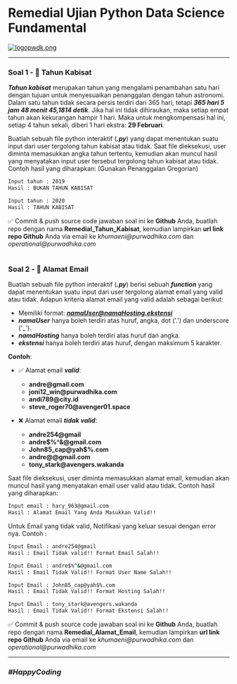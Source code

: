# Remedial Ujian Python Data Science Fundamental



[![logopwdk.png](https://i.postimg.cc/66VC3Rgx/logopwdk.png)](https://postimg.cc/s1XMHB3T)


<hr>



### **Soal 1 - 📆 Tahun Kabisat**

__*Tahun kabisat*__ merupakan tahun yang mengalami penambahan satu hari dengan tujuan untuk menyesuaikan penanggalan dengan tahun astronomi. Dalam satu tahun tidak secara persis terdiri dari 365 hari, tetapi __*365 hari 5 jam 48 menit 45,1814 detik*__. Jika hal ini tidak dihiraukan, maka setiap empat tahun akan kekurangan hampir 1 hari. Maka untuk mengkompensasi hal ini, setiap 4 tahun sekali, diberi 1 hari ekstra: __29 Februari__. 

Buatlah sebuah file python interaktif (__*.py*__) yang dapat menentukan suatu input dari user tergolong tahun kabisat atau tidak. Saat file dieksekusi, user diminta memasukkan angka tahun tertentu, kemudian akan muncul hasil yang menyatakan input user tersebut tergolong tahun kabisat atau tidak. Contoh hasil yang diharapkan:
(Gunakan Penanggalan Gregorian)

```bash
Input tahun : 2019
Hasil : BUKAN TAHUN KABISAT

Input tahun : 2020
Hasil : TAHUN KABISAT
```

✅ Commit & push source code jawaban soal ini ke __Github__ Anda, buatlah repo dengan nama __Remedial_Tahun_Kabisat__, kemudian lampirkan __url link repo Github__ Anda via email ke _khumaeni@purwadhika.com_ dan _operational@purwadhika.com_

#

### **Soal 2 - 📧 Alamat Email**

Buatlah sebuah file python interaktif (__*.py*__) berisi sebuah **_function_** yang dapat menentukan suatu input dari user tergolong alamat email yang valid atau tidak. Adapun kriteria alamat email yang valid adalah sebagai berikut:

- Memiliki format: __*namaUser@namaHosting.ekstensi*__
- __*namaUser*__ hanya boleh terdiri atas huruf, angka, dot ('.') dan underscore ('_').
- __*namaHosting*__ hanya boleh terdiri atas huruf dan angka.
- __*ekstensi*__ hanya boleh terdiri atas huruf, dengan maksimum 5 karakter.

__Contoh__:

- ✅ Alamat email __*valid*__:
    - __andre@gmail.com__
    - __joni12_win@purwadhika.com__
    - __andi789@city.id__
    - __steve_roger70@avenger01.space__

- ❌ Alamat email __*tidak valid*__:
    - __andre254@gmail__
    - __andre$%^&@gmail.com__
    - __John85_cap@yah$%.com__
    - __andre@@gmail.com__
    - __tony_stark@avengers.wakanda__

Saat file dieksekusi, user diminta memasukkan alamat email, kemudian akan muncul hasil yang menyatakan email user valid atau tidak. Contoh hasil yang diharapkan:

```bash
Input email : hary_963@gmail.com
Hasil : Alamat Email Yang Anda Masukkan Valid!!

```

Untuk Email yang tidak valid, Notifikasi yang keluar sesuai dengan error nya. Contoh :

```bash
Input Email : andre254@gmail
Hasil : Email Tidak valid!! Format Email Salah!!

Input Email : andre$%^&@gmail.com
Hasil : Email Tidak Valid!! Format User Name Salah!!

Input Email : John85_cap@yah$%.com
Hasil : Email Tidak Valid!! Format Hosting Salah!!

Input Email : tony_stark@avengers.wakanda
Hasil : Email Tidak Valid!! Format Ekstensi Salah!!
```

✅ Commit & push source code jawaban soal ini ke __Github__ Anda, buatlah repo dengan nama __Remedial_Alamat_Email__, kemudian lampirkan __url link repo Github__ Anda via email ke _khumaeni@purwadhika.com_ dan _operational@purwadhika.com_


<hr>

### *__#HappyCoding__* 
